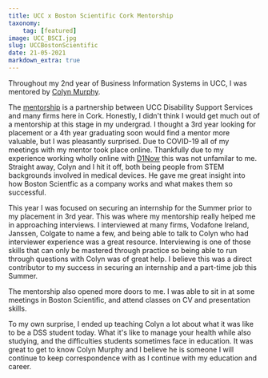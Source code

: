 ```yaml
---
title: UCC x Boston Scientific Cork Mentorship
taxonomy:
    tag: [featured]
image: UCC_BSCI.jpg
slug: UCCBostonScientific
date: 21-05-2021
markdown_extra: true
---
```


Throughout my 2nd year of Business Information Systems in UCC, I was mentored by [Colyn Murphy](https://www.linkedin.com/in/colyn-murphy-0945a791/).

The [mentorship](https://www.ucc.ie/en/registrar/news/disability-support-service-mentoring-programme-awarded-funding-from-ability-to-work-fund.html) is a partnership between UCC Disability Support Services and many firms here in Cork. Honestly, I didn't think I would get much out of a mentorship at this stage in my undergrad. I thought a 3rd year looking for placement or a 4th year graduating soon would find a mentor more valuable, but I was pleasantly surprised. Due to COVID-19 all of my meetings with my mentor took place online. Thankfully due to my experience working wholly online with [D1Now](https://d1now.ie) this was not unfamilar to me. Straight away, Colyn and I hit it off, both being people from STEM backgrounds involved in medical devices. He gave me great insight into how Boston Scientfic as a company works and what makes them so successful.

This year I was focused on securing an internship for the Summer prior to my placement in 3rd year. This was where my mentorship really helped me in approaching interviews. I interviewed at many firms, Vodafone Ireland, Janssen, Colgate to name a few, and being able to talk to Colyn who had interviewer experience was a great resource. Interviewing is one of those skills that can only be mastered through practice so being able to run through questions with Colyn was of great help. I believe this was a direct contributor to my success in securing an internship and a part-time job this Summer.

The mentorship also opened more doors to me. I was able to sit in at some meetings in Boston Scientific, and attend classes on CV and presentation skills.

To my own surprise, I ended up teaching Colyn a lot about what it was like to be a DSS student today. What it's like to manage your health while also studying, and the difficulties students sometimes face in education. It was great to get to know Colyn Murphy and I believe he is someone I will continue to keep correspondence with as I continue with my education and career.

